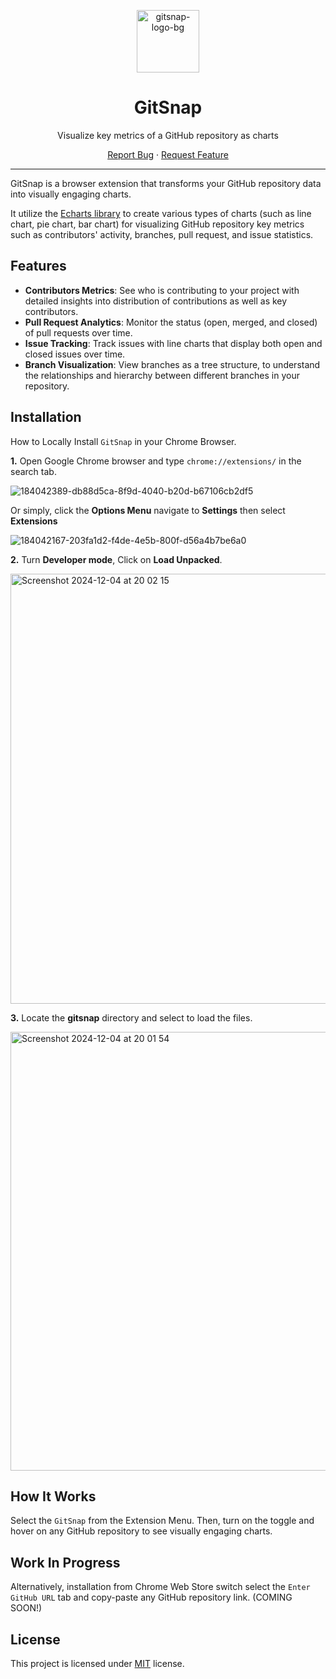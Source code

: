 <div align="center">
<!-- Logo here -->
<p align="center">
  <img width="100" src="https://github.com/user-attachments/assets/44ebc490-691b-4b38-89b1-dcab2afb354d" alt="gitsnap-logo-bg">
</p>

 <h1>GitSnap</h1>
 <p>Visualize key metrics of a GitHub repository as charts</p>
</div>
  
<p align="center">
  <a href="https://github.com/frankiefab100/gitsnap/issues/new/choose">Report Bug</a>
    ·
    <a href="https://github.com/frankiefab100/gitsnap/issues/new/choose">Request Feature</a>
</p>

---
GitSnap is a browser extension that transforms your GitHub repository data into visually engaging charts.

It utilize the [Echarts library](https://echarts.apache.org/) to create various types of charts (such as line chart, pie chart, bar chart) for visualizing GitHub repository key metrics such as contributors' activity, branches, pull request, and issue statistics.


## Features

- **Contributors Metrics**: See who is contributing to your project with detailed insights into distribution of contributions as well as key contributors.
- **Pull Request Analytics**: Monitor the status (open, merged, and closed) of pull requests over time.
- **Issue Tracking**: Track issues with line charts that display both open and closed issues over time.
- **Branch Visualization**: View branches as a tree structure, to understand the relationships and hierarchy between different branches in your repository.


## Installation

How to Locally Install `GitSnap` in your Chrome Browser.

**1.** Open Google Chrome browser and type `chrome://extensions/` in the search tab.
<!-- screenshot here -->
![184042389-db88d5ca-8f9d-4040-b20d-b67106cb2df5](https://github.com/user-attachments/assets/9ae3d6a7-0c98-4d58-b69c-d1a9abe731a5)


Or simply, click the **Options Menu** navigate to **Settings** then select **Extensions**

<!-- screenshot here -->
![184042167-203fa1d2-f4de-4e5b-800f-d56a4b7be6a0](https://github.com/user-attachments/assets/4b5ea4d8-1804-4419-8f70-24881b732e3f)


**2.** Turn **Developer mode**, Click on **Load Unpacked**.
<!-- screenshot here -->
<img width="688" alt="Screenshot 2024-12-04 at 20 02 15" src="https://github.com/user-attachments/assets/e29e15b3-447b-4f7c-bbe9-fad0b5de2a47">


**3.** Locate the **gitsnap** directory and select to load the files.
<!-- screenshot here -->
<img width="702" alt="Screenshot 2024-12-04 at 20 01 54" src="https://github.com/user-attachments/assets/fea7c4fa-0b11-49db-9cb0-b28d5bb3dbdf">


## How It Works

Select the `GitSnap` from the Extension Menu. Then, turn on the toggle and hover on any GitHub repository to see visually engaging charts.

## Work In Progress
Alternatively, installation from Chrome Web Store switch select the `Enter GitHub URL` tab and copy-paste any GitHub repository link. (COMING SOON!)


## License

This project is licensed under [MIT](https://opensource.org/license/mit) license.
